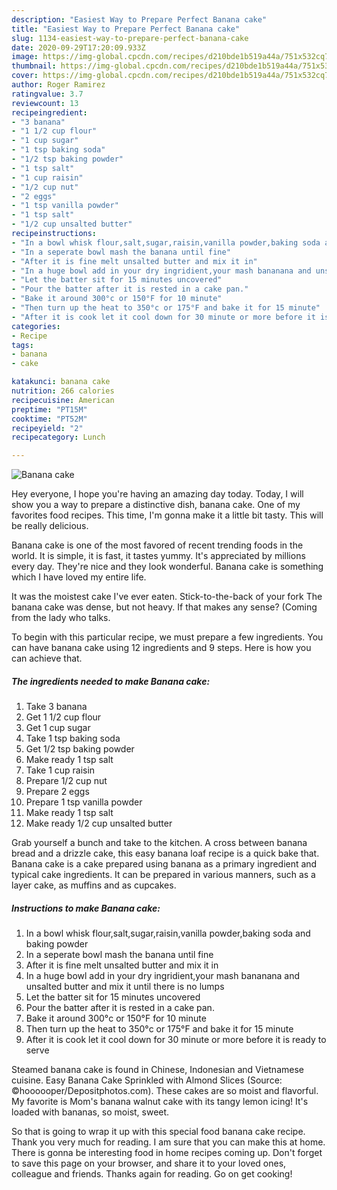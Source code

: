 ```yaml
---
description: "Easiest Way to Prepare Perfect Banana cake"
title: "Easiest Way to Prepare Perfect Banana cake"
slug: 1134-easiest-way-to-prepare-perfect-banana-cake
date: 2020-09-29T17:20:09.933Z
image: https://img-global.cpcdn.com/recipes/d210bde1b519a44a/751x532cq70/banana-cake-recipe-main-photo.jpg
thumbnail: https://img-global.cpcdn.com/recipes/d210bde1b519a44a/751x532cq70/banana-cake-recipe-main-photo.jpg
cover: https://img-global.cpcdn.com/recipes/d210bde1b519a44a/751x532cq70/banana-cake-recipe-main-photo.jpg
author: Roger Ramirez
ratingvalue: 3.7
reviewcount: 13
recipeingredient:
- "3 banana"
- "1 1/2 cup flour"
- "1 cup sugar"
- "1 tsp baking soda"
- "1/2 tsp baking powder"
- "1 tsp salt"
- "1 cup raisin"
- "1/2 cup nut"
- "2 eggs"
- "1 tsp vanilla powder"
- "1 tsp salt"
- "1/2 cup unsalted butter"
recipeinstructions:
- "In a bowl whisk flour,salt,sugar,raisin,vanilla powder,baking soda and baking powder"
- "In a seperate bowl mash the banana until fine"
- "After it is fine melt unsalted butter and mix it in"
- "In a huge bowl add in your dry ingridient,your mash bananana and unsalted butter and mix it until there is no lumps"
- "Let the batter sit for 15 minutes uncovered"
- "Pour the batter after it is rested in a cake pan."
- "Bake it around 300°c or 150°F for 10 minute"
- "Then turn up the heat to 350°c or 175°F and bake it for 15 minute"
- "After it is cook let it cool down for 30 minute or more before it is ready to serve"
categories:
- Recipe
tags:
- banana
- cake

katakunci: banana cake 
nutrition: 266 calories
recipecuisine: American
preptime: "PT15M"
cooktime: "PT52M"
recipeyield: "2"
recipecategory: Lunch

---
```



![Banana cake](https://img-global.cpcdn.com/recipes/d210bde1b519a44a/751x532cq70/banana-cake-recipe-main-photo.jpg)

Hey everyone, I hope you're having an amazing day today. Today, I will show you a way to prepare a distinctive dish, banana cake. One of my favorites food recipes. This time, I'm gonna make it a little bit tasty. This will be really delicious.

Banana cake is one of the most favored of recent trending foods in the world. It is simple, it is fast, it tastes yummy. It's appreciated by millions every day. They're nice and they look wonderful. Banana cake is something which I have loved my entire life.

It was the moistest cake I&#39;ve ever eaten. Stick-to-the-back of your fork The banana cake was dense, but not heavy. If that makes any sense? (Coming from the lady who talks.


To begin with this particular recipe, we must prepare a few ingredients. You can have banana cake using 12 ingredients and 9 steps. Here is how you can achieve that.

<!--inarticleads1-->

##### The ingredients needed to make Banana cake:

1. Take 3 banana
1. Get 1 1/2 cup flour
1. Get 1 cup sugar
1. Take 1 tsp baking soda
1. Get 1/2 tsp baking powder
1. Make ready 1 tsp salt
1. Take 1 cup raisin
1. Prepare 1/2 cup nut
1. Prepare 2 eggs
1. Prepare 1 tsp vanilla powder
1. Make ready 1 tsp salt
1. Make ready 1/2 cup unsalted butter


Grab yourself a bunch and take to the kitchen. A cross between banana bread and a drizzle cake, this easy banana loaf recipe is a quick bake that. Banana cake is a cake prepared using banana as a primary ingredient and typical cake ingredients. It can be prepared in various manners, such as a layer cake, as muffins and as cupcakes. 

<!--inarticleads2-->

##### Instructions to make Banana cake:

1. In a bowl whisk flour,salt,sugar,raisin,vanilla powder,baking soda and baking powder
1. In a seperate bowl mash the banana until fine
1. After it is fine melt unsalted butter and mix it in
1. In a huge bowl add in your dry ingridient,your mash bananana and unsalted butter and mix it until there is no lumps
1. Let the batter sit for 15 minutes uncovered
1. Pour the batter after it is rested in a cake pan.
1. Bake it around 300°c or 150°F for 10 minute
1. Then turn up the heat to 350°c or 175°F and bake it for 15 minute
1. After it is cook let it cool down for 30 minute or more before it is ready to serve


Steamed banana cake is found in Chinese, Indonesian and Vietnamese cuisine. Easy Banana Cake Sprinkled with Almond Slices (Source: ©hoooooper/Depositphotos.com). These cakes are so moist and flavorful. My favorite is Mom&#39;s banana walnut cake with its tangy lemon icing! It&#39;s loaded with bananas, so moist, sweet. 

So that is going to wrap it up with this special food banana cake recipe. Thank you very much for reading. I am sure that you can make this at home. There is gonna be interesting food in home recipes coming up. Don't forget to save this page on your browser, and share it to your loved ones, colleague and friends. Thanks again for reading. Go on get cooking!
